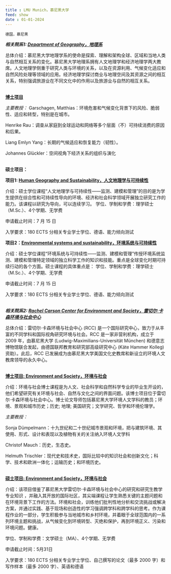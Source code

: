 ```yaml
---
title : LMU Munich，慕尼黑大学
feed: show
date : 01-01-2024
---
```


`德国，慕尼黑`

***相关院系1: [Department of Geography，地理系](https://www.geographie.uni-muenchen.de/department/fiona_eng/about/index.html)***

总体介绍：慕尼黑大学地理学系的使命是探索、理解和架构全球、区域和当地人类与自然相互关系的变化。慕尼黑大学地理系拥有人文地理学和经济地理学两大教席。人文地理学侧重于研究人类与环境的关系，以及在资源利用、气候变化适应和自然风险处理等领域的应用。经济地理学探讨商业与地理空间及其资源之间的相互关系，特别强调旅游业在不同文化中的作用以及旅游业与自然的相互关系。
<br><br>

**[博士项目](https://www.geo.lmu.de/prom-u-habil/promotion/index.html)** 

*主要教授：*
Garschagen, Matthias：环境危害和气候变化背景下的风险、脆弱性、适应和转型，特别是在城市。

Henrike Rau：调查从家庭到全球运动和网络等多个层面（不）可持续消费的原因和后果。

Liang Emlyn Yang：长期的气候适应和恢复能力（韧性）。

Johannes Glückler：空间视角下经济关系的组织与演化
<br><br>

**硕士项目：**

**项目1: [Human Geography and Sustainability，人文地理学与可持续性](https://www.lmu.de/de/studium/studienangebot/alle-studienfaecher-und-studiengaenge/human-geography-and-sustainability-monitoring-modeling-and-management-master-hauptfach-4491.html)**

介绍：硕士学位课程“人文地理学与可持续性——监测、建模和管理”的目的是为学生提供在综合性和可持续性导向的环境、经济和社会科学领域开展独立研究工作的能力。该课程以研究为导向，可以连续学习。
学位、学制和学费：理学硕士（M.Sc.）、4个学期、无学费

申请截止时间：7 月 15 日

入学要求：180 ECTS 分相关专业学士学位、德语、能力倾向测试

**项目2：[Environmental systems and sustainability，环境系统与可持续性](https://www.lmu.de/de/studium/studienangebot/alle-studienfaecher-und-studiengaenge/umweltsysteme-und-nachhaltigkeit-monitoring-modellierung-und-management-master-hauptfach-4490.html)**

介绍：硕士学位课程“环境系统与可持续性——监测、建模和管理”传授环境系统监测、建模和管理特定领域的独立科学工作的知识和技能。重点是全球变化时期可持续行动的各个方面。硕士课程的具体重点是：
学位、学制和学费：理学硕士（M.Sc.）、4个学期、无学费

申请截止时间：7 月 15 日

入学要求：180 ECTS 分相关专业学士学位、德语、能力倾向测试
<br><br>

***相关院系2: [Rachel Carson Center for Environment and Society，雷切尔·卡森环境与社会中心](https://www.carsoncenter.uni-muenchen.de/index.html)***


总体介绍：雷切尔·卡森环境与社会中心 (RCC) 是一个国际研究中心，致力于从丰富的不同学科和国际视角研究环境与社会。RCC 是一家非营利机构，成立于 2009 年，由慕尼黑大学 (Ludwig-Maximilians-Universität München) 和德意志博物馆联合发起，由德国联邦教育和研究部高级研究中心 (Käte Hammer Kolleg) 资助）。此后，RCC 已发展成为由慕尼黑大学美国文化史教席和新设立的环境人文教席领导的永久中心。
<br><br>

**[博士项目: Environment and Society，环境与社会](https://www.proenviron.carsoncenter.uni-muenchen.de/index.html)**


介绍：环境与社会博士课程是为人文、社会科学和自然科学专业的毕业生开设的，他们希望研究有关环境与社会、自然与文化之间的界面问题。该博士项目位于雷切尔·卡森环境与社会中心。博士论文导师包括慕尼黑大学环境人文学科的教员；环境、景观和城市历史；历史; 地理; 美国研究；文学研究、哲学和环境伦理学。

*主要教授：*

Sonja Dümpelmann：十九世纪和二十世纪城市景观和环境，把与建筑环境、其使用、形式、设计和表现以及植物有关的关注纳入环境人文学科

Christof Mauch：历史，生态史。

Helmuth Trischler：现代史和技术史，国际比较中的知识社会和创新文化；科学、技术和欧洲一体化；运输历史；和环境历史。
<br><br>

**[硕士项目: Environment and Society，环境与社会](https://www.environmentmaster.carsoncenter.uni-muenchen.de/index.html)**


介绍：该项目借鉴了慕尼黑大学雷切尔·卡森环境与社会中心的研究和研究生教学专业知识 ，并融入其开放的国际社区，其尖端课程让学生熟悉关键的主题问题和在环境背景下工作的方法。环境和社会，训练他们批判性地分析和交流挑战或解决方案，并通过实践、基于现场和创造性的学习强调跨学科和跨学科的思考。作为课程作业的一部分，学生积极参与当地城市和乡村环境，并着眼于全球范围内的一系列环境主题和挑战，从气候变化到环境转型、灭绝和保护，再到环境正义、污染和环境问题。健康。

学位、学制和学费：文学硕士（MA）、4个学期、无学费

申请截止时间：5月31日

入学要求：180 ECTS 分相关专业学士学位、自己撰写的论文（最多 2000 字）和写作样本（最多 2000 字）、英语和德语
